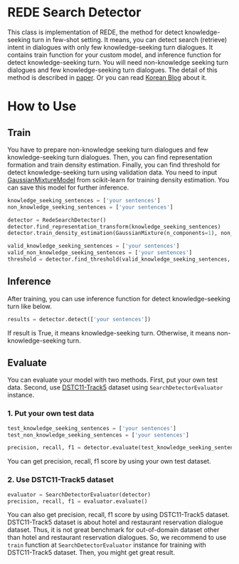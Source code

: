 # REDE Search Detector

This class is implementation of REDE, the method for detect knowledge-seeking turn in few-shot setting.
It means, you can detect search (retrieve) intent in dialogues with only few knowledge-seeking turn dialogues.
It contains train function for your custom model, and inference function for detect knowledge-seeking turn.
You will need non-knowledge seeking turn dialogues and few knowledge-seeking turn dialogues.
The detail of this method is described in [paper](https://arxiv.org/pdf/2109.08820.pdf). 
Or you can read [Korean Blog](https://velog.io/@vkehfdl1/Towards-Zero-and-Few-shot-Knowledge-seeking-Turn-Detection-in-Task-orientated-Dialogue-Systems) about it.


# How to Use

## Train

You have to prepare non-knowledge seeking turn dialogues and few knowledge-seeking turn dialogues.
Then, you can find representation formation and train density estimation. Finally, you can find threshold for detect knowledge-seeking turn using validation data.
You need to input [GaussianMixtureModel](https://scikit-learn.org/stable/modules/generated/sklearn.mixture.GaussianMixture.html) from scikit-learn for training density estimation. You can save this model for further inference.

```python
knowledge_seeking_sentences = ['your sentences']
non_knowledge_seeking_sentences = ['your sentences']

detector = RedeSearchDetector()
detector.find_representation_transform(knowledge_seeking_sentences)
detector.train_density_estimation(GaussianMixture(n_components=1), non_knowledge_seeking_sentences)

valid_knowledge_seeking_sentences = ['your sentences']
valid_non_knowledge_seeking_sentences = ['your sentences']
threshold = detector.find_threshold(valid_knowledge_seeking_sentences, valid_non_knowledge_seeking_sentences)
```

## Inference

After training, you can use inference function for detect knowledge-seeking turn like below.

```python
results = detector.detect(['your sentences'])
```

If result is True, it means knowledge-seeking turn. Otherwise, it means non-knowledge-seeking turn.

## Evaluate

You can evaluate your model with two methods. First, put your own test data. Second, use [DSTC11-Track5](https://github.com/alexa/dstc11-track5) dataset using `SearchDetectorEvaluator` instance.

### 1. Put your own test data
```python
test_knowledge_seeking_sentences = ['your sentences']
test_non_knowledge_seeking_sentences = ['your sentences']

precision, recall, f1 = detector.evaluate(test_knowledge_seeking_sentences, test_non_knowledge_seeking_sentences)
```
You can get precision, recall, f1 score by using your own test dataset.

### 2. Use DSTC11-Track5 dataset
```python
evaluator = SearchDetectorEvaluator(detector)
precision, recall, f1 = evaluator.evaluate()
```

You can also get precision, recall, f1 score by using DSTC11-Track5 dataset. 
DSTC11-Track5 dataset is about hotel and restaurant reservation dialogue dataset. Thus, it is not great benchmark for out-of-domain dataset other than hotel and restaurant reservation dialogues.
So, we recommend to use `train` function at `SearchDetectorEvaluator` instance for training with DSTC11-Track5 dataset.
Then, you might get great result.
